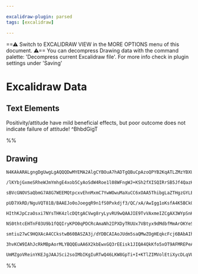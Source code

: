 ```yaml
---

excalidraw-plugin: parsed
tags: [excalidraw]

---
```

==⚠  Switch to EXCALIDRAW VIEW in the MORE OPTIONS menu of this document. ⚠== You can decompress Drawing data with the command palette: 'Decompress current Excalidraw file'. For more info check in plugin settings under 'Saving'


# Excalidraw Data
## Text Elements
Positivity/attitude have mild beneficial effects, but poor outcome does not indicate failure of attitude! ^BhbdGigT

%%
## Drawing
```compressed-json
N4KAkARALgngDgUwgLgAQQQDwMYEMA2AlgCYBOuA7hADTgQBuCpAzoQPYB2KqATLZMzYBXUtiRoIACyhQ4zZAHoFAc0JRJQgEYA6bGwC2CgF7N6hbEcK4OCtptbErHALRY8RMpWdx8Q1TdIEfARcZgRmBShcZQUebQA2bQAWGjoghH0EDihmbgBtcDBQMBKIEm4IACFJTWIAcUJlABVUkshYRAqoLChW0sxuZwBWRPiARgAGJKSAdlmkgA4lgGZ4

/lKYbjGxmeSRheWJmYmhgE4xob5CyAoSdW4Roe1l08WFngWJ+KSh2fXISQIRrSB5Jf4QazKYLcCbg5hQUhsADWCAAwmx8GxSBUAMRjBD4/F9SCaXDYJHKRFCDjEdGY7ESBHWZhwXCBbLEiAAM0I+HwAGVYNCJIIPJz4YiUQB1O6SbhXNoQCXIhCCmDC9Ci8rgqnKSQccK5NBjcFsVnYNSbY0TWHXCCU4RwACSxCNqDyAF1wVzyJkXdwOEI+eDCDS

sBVcGNOVSaQbmG7A8G7WEEMQtpcxvEhnMxmC7YwWOwuMaXuCC6xOAA5ThibgLaZTHgzGYLEPMAAi6W6abQXIIYXBmmENIAosFMtkE0H8OChHBiLhu1sZod4jM182eEk1naiBwkQHp+DMeTU9w+/gB3buphehIAApsVhQQhmWAKRcvqBCYgIVCSXBGFQfReWIVBNCyBAeQtAhUCgrkEGwHJqHAoQoFQOA2CxAAdDhhCgPRMlQYg2HCVA8PQ0NHDwb

pUD7XkRD/NguVQT81B/BAAEJo0oJoegqR9n1fS0Pxkdjf3/QC/xA/AwIgg1oKsfA4K5BCkOYFDNDQjCsNIVB8MIv8SLIijUCo8xFz/ejfECfSWLY79f2471OCgflCCMcReFtRUuVcgAxXAZKtVAd0VG8oAAQSIZRi3QYIuV6MsmBfdxosaOLoDNTk9GyXBQyYf00ETGc7SxRpQwIPjbwEp81GE98HI4ySgJkuTIMU2D4MQ5DUPQzCsX0tDDOI0jm

HIthKJpCzaOsxi7NYsTHK4zlcDQtgACVwg8ryLyvRU9wQAAJIE9TvVAxmeIZCgAX3WYpSnKCRf0IEcOAADUigBZTkOi86B+PBAY0GcC5Tm0IZwRC5ZlmeU4vh4SG7VuYh7jQJ4eDGU5TgWM5xnOJIEaRxVAWBc6m3BSENR80plRROksVxQkCSQQcyQpGNaQxRnGXIDgWTZLIkrtHk+TVDUlQxbVkwRFUZVRuU0AVWnZZRcX/q1NMdWEPU4zdE0yv

NS0thtcEHTnF03U9b1fQQIryKPO0qPDCRcAmaNh2IPXDyTRUUx7VBtyx9dMdbfMmArOKYeSwsqxrLyxi3ZZswmbYw8VQgOy7M80ARIQEEHT2xwyIWp190o5wXJdjRXL51xXXHCePUMD2Kx2DrYU8A72gvr34iQeIoarzogTk/OydzPPlGnIHHqBAuC7gwtKCL0tiioEuFxUC1Sgg18yqBsvBXKogK0h7ZK01SAqjgqv79BVvWrbWCn3PSHz5uDRO

smtiu27wC9HQXAcA4CCkstwB60BASZA3j/dYDBCAIAoJUdm5saQMwZOgHEqkcFcj6BAbAIh2RQCdN0fQgpJRom5pgiAeIWZEngYQ0gxDSEZBQeSNBXN6RdD5gLYh+CmEsLIf5XkAohQayllrQoBCiFC1YeQ1WCB5Zo14Iw2R2R5EUJVOrComsBHqJIWQjaOt9SGi2Go5hciyEAHkjawBNjTGRliNHCICkFXkIVl5OKERkfyrlJ5eR4I4wRViMjD3

3hvKCW9IAhJcRkMBpAorMLYBQQEuAA6X2kbEwxGQ3rEEisk1JIQA4QkKfo5xOT9AFMREPeA/1Ob4OYNgREfJ3qDGzHEQ4xwFgzB4KcZYSQdinHgU0lp+AACa3Bli7COF8CYHwPgzCGMsA4xNIBGCwvoCB+YCD53lNoKY8RQ63QsT4/QxjqRezMRIBp8DKQkACdPO519iCCgQHAB4zySBfTYL+N6uBNDBG7v2XupR7lcJ5qgB6kBKgYhKaQZQpIAA

UmMZgoVReinYKEJgJAAJSci2soIMbIKgIuRTwQ46LKW8GpTi+I+KTlZIMVolEtiXycDLqVUoPogoIC2mGa+HBlDbMVFkAFQLuB51BaUbARAPlvw/naW+MCFXSsgPhQ6kr34IEZaUOwAArHqzB+S3zgD8v5t9AU5zoiC+BZIXyMCaFhfAIqV51N0ekJCRYcpCHhAYJo7q27l0gCeFEwLLxqogPgUIUUvWOudT7fA/8wB3ToKLcIECbogBukAA
```
%%